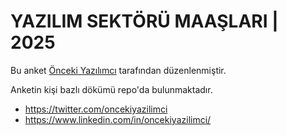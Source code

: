 # YAZILIM SEKTÖRÜ MAAŞLARI | 2025

Bu anket [Önceki Yazılımcı](https://twitter.com/oncekiyazilimci) tarafından düzenlenmiştir.

Anketin kişi bazlı dökümü repo'da bulunmaktadır.

* https://twitter.com/oncekiyazilimci
* https://www.linkedin.com/in/oncekiyazilimci/
